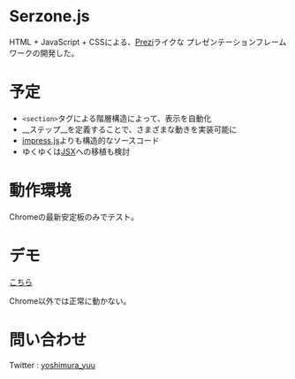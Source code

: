 # Serzone.js

HTML + JavaScript + CSSによる、[Prezi](http://prezi.com/)ライクな
プレゼンテーションフレームワークの開発した。

# 予定

* `<section>`タグによる階層構造によって、表示を自動化
* __ステップ__を定義することで、さまざまな動きを実装可能に
* [impress.js](https://github.com/bartaz/impress.js)よりも構造的なソースコード
* ゆくゆくは[JSX](http://jsx.github.com/)への移植も検討

# 動作環境

Chromeの最新安定板のみでテスト。

# デモ

[こちら](http://yoshimurayuu.github.com/Serzone/)

Chrome以外では正常に動かない。

# 問い合わせ

Twitter : [yoshimura_yuu](https://twitter.com/yoshimura_yuu)
